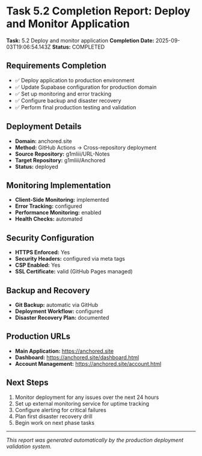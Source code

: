 # Task 5.2 Completion Report: Deploy and Monitor Application

**Task:** 5.2 Deploy and monitor application
**Completion Date:** 2025-09-03T19:06:54.143Z
**Status:** COMPLETED

## Requirements Completion

- ✅ Deploy application to production environment
- ✅ Update Supabase configuration for production domain
- ✅ Set up monitoring and error tracking
- ✅ Configure backup and disaster recovery
- ✅ Perform final production testing and validation

## Deployment Details

- **Domain:** anchored.site
- **Method:** GitHub Actions -> Cross-repository deployment
- **Source Repository:** g1mliii/URL-Notes
- **Target Repository:** g1mliii/Anchored
- **Status:** deployed

## Monitoring Implementation

- **Client-Side Monitoring:** implemented
- **Error Tracking:** configured
- **Performance Monitoring:** enabled
- **Health Checks:** automated

## Security Configuration

- **HTTPS Enforced:** Yes
- **Security Headers:** configured via meta tags
- **CSP Enabled:** Yes
- **SSL Certificate:** valid (GitHub Pages managed)

## Backup and Recovery

- **Git Backup:** automatic via GitHub
- **Deployment Workflow:** configured
- **Disaster Recovery Plan:** documented

## Production URLs

- **Main Application:** https://anchored.site
- **Dashboard:** https://anchored.site/dashboard.html
- **Account Management:** https://anchored.site/account.html

## Next Steps

1. Monitor deployment for any issues over the next 24 hours
2. Set up external monitoring service for uptime tracking
3. Configure alerting for critical failures
4. Plan first disaster recovery drill
5. Begin work on next phase tasks

---

*This report was generated automatically by the production deployment validation system.*
